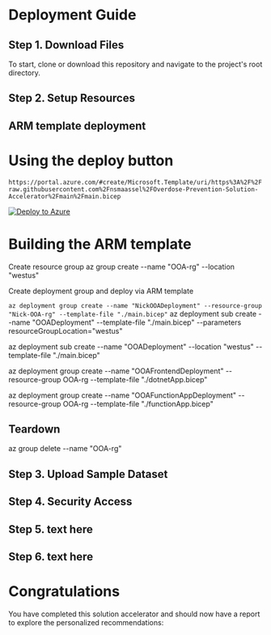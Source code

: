 # Deployment Guide

## Step 1. Download Files
To start, clone or download this repository and navigate to the project's root directory.

## Step 2. Setup Resources

## ARM template deployment

# Using the deploy button
`https://portal.azure.com/#create/Microsoft.Template/uri/https%3A%2F%2Fraw.githubusercontent.com%2Fnsmaassel%2FOverdose-Prevention-Solution-Accelerator%2Fmain%2Fmain.bicep`

[![Deploy to Azure](https://aka.ms/deploytoazurebutton)](https://portal.azure.com/#create/Microsoft.Template/uri/https%3A%2F%2Fraw.githubusercontent.com%2Fnsmaassel%2FOverdose-Prevention-Solution-Accelerator%2Fmain%2Fmain.bicep)

# Building the ARM template
Create resource group
az group create --name "OOA-rg" --location "westus"

Create deployment group and deploy via ARM template
<!-- Resource Group deploy -->
`az deployment group create --name "NickOOADeployment" --resource-group "Nick-OOA-rg" --template-file "./main.bicep"`
az deployment sub create --name "OOADeployment" --template-file "./main.bicep" --parameters resourceGroupLocation="westus"

<!-- Subscription deploy -->
<!--    Deploy everything at once -->
az deployment sub create --name "OOADeployment" --location "westus" --template-file "./main.bicep"
<!--    Deploy just the frontend -->
az deployment group create --name "OOAFrontendDeployment" --resource-group OOA-rg --template-file "./dotnetApp.bicep"
<!--    Deploy just the backend/function app -->
az deployment group create --name "OOAFunctionAppDeployment" --resource-group OOA-rg --template-file "./functionApp.bicep"
<!-- How to pass parameters to a bicep file: -->
  <!-- --parameters storageAccountType=Standard_GRS -->

## Teardown
<!-- Delete everything -->
az group delete --name "OOA-rg"

## Step 3. Upload Sample Dataset

## Step 4. Security Access

## Step 5. text here

## Step 6. text here

# Congratulations
You have completed this solution accelerator and should now have a report to explore the personalized recommendations:


